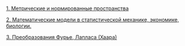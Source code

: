 [1. Метрические и нормированные пространства](../2.%20Метрические%20и%20нормированные%20пространства.md)


[2. Математические модели в статистической механике, экономике, биологии.](../34.%20Математические%20модели%20в%20статистической%20механике,%20экономике,%20биологии.md)


[3. Преобразования Фурье, Лапласа (Хаара)](../Преобразования%20Фурье,%20Лапласа,%20Хаара.md)